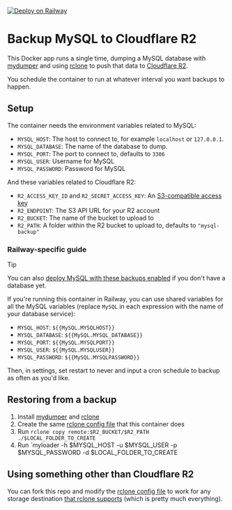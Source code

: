 [![Deploy on Railway](https://railway.app/button.svg)](https://railway.app/template/7GOA4r?referralCode=xsbY2R)

# Backup MySQL to Cloudflare R2

This Docker app runs a single time, dumping a MySQL database with [mydumper] and using [rclone] to push that data to [Cloudflare R2](https://developers.cloudflare.com/r2/).

You schedule the container to run at whatever interval you want backups to happen.

## Setup

The container needs the environment variables related to MySQL:

- `MYSQL_HOST`: The host to connect to, for example `localhost` or `127.0.0.1`.
- `MYSQL_DATABASE`: The name of the database to dump.
- `MYSQL_PORT`: The port to connect to, defaults to `3306`
- `MYSQL_USER`: Username for MySQL
- `MYSQL_PASSWORD`: Password for MySQL

And these variables related to Cloudflare R2:

- `R2_ACCESS_KEY_ID` and `R2_SECRET_ACCESS_KEY`: An [S3-compatible access key](https://developers.cloudflare.com/r2/api/s3/tokens/)
- `R2_ENDPOINT`: The S3 API URL for your R2 account
- `R2_BUCKET`: The name of the bucket to upload to
- `R2_PATH`: A folder within the R2 bucket to upload to, defaults to `"mysql-backup"`

### Railway-specific guide

> [!TIP]
> You can also [deploy MySQL with these backups enabled](https://railway.app/template/xNTYS8?referralCode=xsbY2R) if you don't have a database yet.

If you're running this container in Railway, you can use shared variables for all the MySQL variables (replace `MySQL` in each expression with the name of your database service):

- `MYSQL_HOST`: `${{MySQL.MYSQLHOST}}`
- `MYSQL_DATABASE`: `${{MySQL.MYSQL_DATABASE}}`
- `MYSQL_PORT`: `${{MySQL.MYSQLPORT}}`
- `MYSQL_USER`: `${{MySQL.MYSQLUSER}}`
- `MYSQL_PASSWORD`: `${{MySQL.MYSQLPASSWORD}}`

Then, in settings, set restart to never and input a cron schedule to backup as often as you'd like.

## Restoring from a backup

1. Install [mydumper] and [rclone]
2. Create the same [rclone config file] that this container does
3. Run `rclone copy remote:$R2_BUCKET/$R2_PATH ./$LOCAL_FOLDER_TO_CREATE`
4. Run `myloader -h $MYSQL_HOST -u $MYSQL_USER -p $MYSQL_PASSWORD -d $LOCAL_FOLDER_TO_CREATE

## Using something other than Cloudflare R2

You can fork this repo and modify the [rclone config file] to work for any storage destination [that rclone supports](https://rclone.org/#providers) (which is pretty much everything).

[mydumper]: https://github.com/mydumper/mydumper
[rclone]: https://rclone.org
[rclone config file]: https://github.com/dbanty/rclone-mysql-backup/blob/06174cac3204c2e1e7b992d8f4ff112aa801561c/entrypoint.sh#L7-L16

